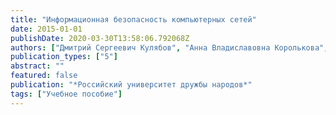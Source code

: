 ```yaml
---
title: "Информационная безопасность компьютерных сетей"
date: 2015-01-01
publishDate: 2020-03-30T13:58:06.792068Z
authors: ["Дмитрий Сергеевич Кулябов", "Анна Владиславовна Королькова", "Мигран Нельсонович Геворкян"]
publication_types: ["5"]
abstract: ""
featured: false
publication: "*Российский университет дружбы народов*"
tags: ["Учебное пособие"]
---
```


